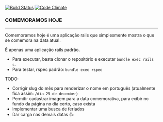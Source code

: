 [![Build Status](https://travis-ci.org/renatomenegasso/we-celebrate-today.svg?branch=master)](https://travis-ci.org/renatomenegasso/we-celebrate-today) [![Code Climate](https://codeclimate.com/github/renatomenegasso/we-celebrate-today/badges/gpa.svg)](https://codeclimate.com/github/renatomenegasso/we-celebrate-today)
### COMEMORAMOS HOJE ###

* * *

Comemoramos hoje é uma aplicação rails que simplesmente mostra o que se comemora na data atual.

É apenas uma aplicação rails padrão. 

 - Para executar, basta clonar o repositório e executar `bundle exec rails s`.
 - Para testar, rspec padrão: `bundle exec rspec`

TODO:

 - Corrigir slug do mês para renderizar o nome em português (atualmente fica assim: `/dia-25-de-december`)
 - Permitir cadastrar imagem para a data comemorativa, para exibir no fundo da página no dia certo, caso exista
 - Implementar uma busca de feriados
 - Dar carga nas demais datas :+1:
